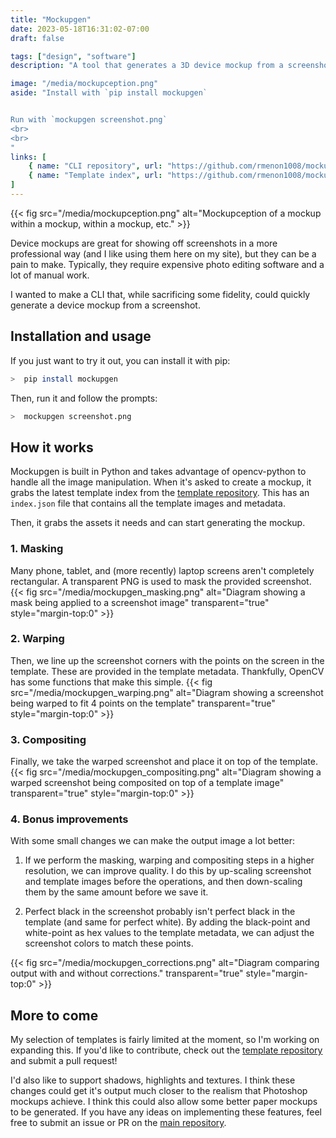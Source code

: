 ```yaml
---
title: "Mockupgen"
date: 2023-05-18T16:31:02-07:00
draft: false

tags: ["design", "software"]
description: "A tool that generates a 3D device mockup from a screenshot"

image: "/media/mockupception.png"
aside: "Install with `pip install mockupgen`


Run with `mockupgen screenshot.png`
<br>
<br>
"
links: [
    { name: "CLI repository", url: "https://github.com/rmenon1008/mockupgen/", icon: "github" },
    { name: "Template index", url: "https://github.com/rmenon1008/mockupgen-templates/", icon: "github" },
]
---
```


{{< fig src="/media/mockupception.png" alt="Mockupception of a mockup within a mockup, within a mockup, etc." >}}

Device mockups are great for showing off screenshots in a more professional way (and I like using them here on my site), but they can be a pain to make. Typically, they require expensive photo editing software and a lot of manual work.

I wanted to make a CLI that, while sacrificing some fidelity, could quickly generate a device mockup from a screenshot.

## Installation and usage

If you just want to try it out, you can install it with pip:

```bash
>  pip install mockupgen
```

Then, run it and follow the prompts:

```bash
>  mockupgen screenshot.png
```

## How it works

Mockupgen is built in Python and takes advantage of opencv-python to handle all the image manipulation. When it's asked to create a mockup, it grabs the latest template index from the [template repository](https://github.com/rmenon1008/mockupgen-templates/). This has an `index.json` file that contains all the template images and metadata.

Then, it grabs the assets it needs and can start generating the mockup.

### 1. Masking

Many phone, tablet, and (more recently) laptop screens aren't completely rectangular. A transparent PNG is used to mask the provided screenshot.
{{< fig src="/media/mockupgen_masking.png" alt="Diagram showing a mask being applied to a screenshot image" transparent="true" style="margin-top:0" >}}

### 2. Warping

Then, we line up the screenshot corners with the points on the screen in the template. These are provided in the template metadata. Thankfully, OpenCV has some functions that make this simple.
{{< fig src="/media/mockupgen_warping.png" alt="Diagram showing a screenshot being warped to fit 4 points on the template" transparent="true" style="margin-top:0" >}}


### 3. Compositing

Finally, we take the warped screenshot and place it on top of the template.
{{< fig src="/media/mockupgen_compositing.png" alt="Diagram showing a warped screenshot being composited on top of a template image" transparent="true" style="margin-top:0" >}}


### 4. Bonus improvements

With some small changes we can make the output image a lot better:

1. If we perform the masking, warping and compositing steps in a higher resolution, we can improve quality. I do this by up-scaling screenshot and template images before the operations, and then down-scaling them by the same amount before we save it.

2. Perfect black in the screenshot probably isn't perfect black in the template (and same for perfect white). By adding the black-point and white-point as hex values to the template metadata, we can adjust the screenshot colors to match these points.

{{< fig src="/media/mockupgen_corrections.png" alt="Diagram comparing output with and without corrections." transparent="true" style="margin-top:0" >}}

## More to come

My selection of templates is fairly limited at the moment, so I'm working on expanding this. If you'd like to contribute, check out the [template repository](https://github.com/rmenon1008/mockupgen-templates/) and submit a pull request!

I'd also like to support shadows, highlights and textures. I think these changes could get it's output much closer to the realism that Photoshop mockups achieve. I think this could also allow some better paper mockups to be generated. If you have any ideas on implementing these features, feel free to submit an issue or PR on the [main repository](https://github.com/rmenon1008/mockupgen/).